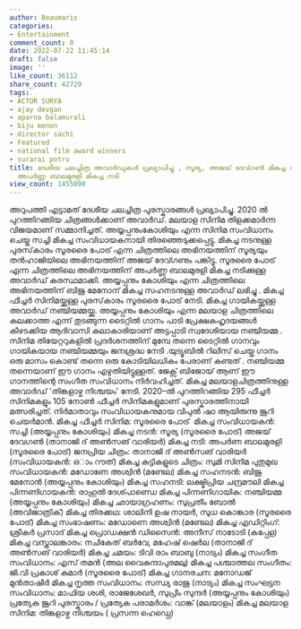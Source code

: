 ```yaml
---
author: Beaumaris
categories:
- Entertainment
comment_count: 0
date: 2022-07-22 11:45:14
draft: false
image: ''
like_count: 36112
share_count: 42729
tags:
- ACTOR SURYA
- ajay devgan
- aparna balamurali
- biju menon
- director sachi
- Featured
- national film award winners
- surarai potru
title: ദേശീയ ചലച്ചിത്ര അവാർഡുകൾ പ്രഖ്യാപിച്ചു , സൂര്യ, അജയ് ദേവ്ഗൺ മികച്ച നടൻമാർ,
  അപർണ്ണ ബാലമുരളി മികച്ച നടി
view_count: 1455090
---
```


അറുപത്തി എട്ടാമത് ദേശീയ ചലച്ചിത്ര പുരസ്കാരങ്ങൾ പ്രഖ്യാപിച്ചു. 2020 ൽ പുറത്തിറങ്ങിയ ചിത്രങ്ങൾക്കാണ് അവാർഡ്. മലയാള സിനിമ തിളക്കമാർന്ന വിജയമാണ് സമ്മാനിച്ചത്. അയ്യപ്പനുംകോശിയും എന്ന സിനിമ സംവിധാനം ചെയ്ത സച്ചി മികച്ച സംവിധായകനായി തിരഞ്ഞെടുക്കപ്പെട്ടു. മികച്ച നടനുള്ള പുരസ്‌കാരം സൂരരൈ പോട്ര് എന്ന ചിത്രത്തിലെ അഭിനയത്തിന് സൂര്യയും തൻഹാജിയിലെ അഭിനയത്തിന് അജയ് ദേവ്ഗണും പങ്കിട്ടു. സൂരരൈ പോട്ര് എന്ന ചിത്രത്തിലെ അഭിനയത്തിന് അപർണ്ണ ബാലമുരളി മികച്ച നടിക്കുള്ള അവാർഡ് കരസ്ഥമാക്കി. അയ്യപ്പനും കോശിയും എന്ന ചിത്രത്തിലെ അഭിനയത്തിന് ബിജു മേനോന് മികച്ച സഹനടനുള്ള അവാർഡ് ലഭിച്ചു . മികച്ച ഫീച്ചർ സിനിമയ്ക്കുള്ള പുരസ്‌കാരം സൂരരൈ പോട്ര് നേടി. മികച്ച ഗായികയ്ക്കുള്ള അവാർഡ് നഞ്ചിയമ്മയ്ക്കു. അയ്യപ്പനും കോശിയും എന്ന മലയാള ചിത്രത്തിലെ കലക്കാത്ത എന്ന് തുടങ്ങുന്ന ടൈറ്റിൽ ഗാനം പാടി പ്രേക്ഷകഹൃദയങ്ങൾ കീഴടക്കിയ ആദിവാസി കലാകാരിയാണ് അട്ടപ്പാടി സ്വദേശിയായ നഞ്ചിയമ്മ . സിനിമ തിയേറ്ററുകളിൽ പ്രദർശനത്തിന് മുമ്പേ തന്നെ ടൈറ്റിൽ ഗാനവും ഗായികയായ നഞ്ചിയമ്മയും ജനശ്രദ്ധ നേടി .യുട്യൂബിൽ റിലീസ് ചെയ്ത ഗാനം ഒരു മാസം കൊണ്ട് തന്നെ ഒരു കോടിയിലധികം പേരാണ് കണ്ടത് . നഞ്ചിയമ്മ തന്നെയാണ് ഈ ഗാനം എഴുതിയിട്ടുള്ളത്. ജേക്സ് ബിജോയ് ആണ് ഈ ഗാനത്തിന്റെ സംഗീത സംവിധാനം നിർവഹിച്ചത്. മികച്ച മലയാളചിത്രത്തിനുള്ള അവാർഡ് 'തിങ്കളാഴ്ച നിശ്ചയം' നേടി. 2020–ൽ പുറത്തിറങ്ങിയ 295 ഫീച്ചർ സിനിമകളും 105 നോൺ ഫീച്ചർ സിനിമകളുമാണ് പുരസ്കാരത്തിനായി മത്സരിച്ചത്. നിർമാതാവും സംവിധായകനുമായ വിപുൽ‌ ഷാ ആയിരുന്നു ജൂറി ചെയർമാൻ. മികച്ച ഫീച്ചർ സിനിമ: സൂരരൈ പോട്ര് ‌ മികച്ച സംവിധായകൻ: സച്ചി (അയ്യപ്പനും കോശിയും) മികച്ച നടൻ: സൂര്യ (സൂരരൈ പോട്ര്) അജയ് ദേവഗൺ (താനാജി ദ് അൺസങ് വാരിയർ) മികച്ച നടി: അപർണ ബാലമുരളി (സൂരരൈ പോട്ര്) ജനപ്രിയ ചിത്രം: താനാജി ദ് അൺസങ് വാരിയർ (സംവിധായകൻ: ഒാം റൗത്) മികച്ച കുട്ടികളുടെ ചിത്രം: സുമി സിനിമ പുതുമുഖ സംവിധായകൻ: മ‍ഡോണേ അശ്വിൻ (മണ്ടേല) മികച്ച സഹനടൻ: ബിജു മേനോൻ (അയ്യപ്പനും കോശിയും) മികച്ച സഹനടി: ലക്ഷ്മിപ്രിയ ചന്ദ്രമൗലി മികച്ച പിന്നണിഗായകൻ: രാഹുൽ ദേശ്പാണ്ഡെ മികച്ച പിന്നണിഗായിക: നഞ്ചിയമ്മ (അയ്യപ്പനും കോശിയും) മികച്ച ഛായാഗ്രഹണം: സുപ്രതീം ബോൽ (അവിജാത്രിക്) മികച്ച തിരക്കഥ: ശാലിനി ഉഷ നായർ, സുധ കൊങ്കാര (സൂരരൈ പോട്ര്) മികച്ച സംഭാഷണം: മഡോണെ അശ്വിൻ (മണ്ടേല) മികച്ച എഡിറ്റിംഗ്: ശ്രീകർ പ്രസാദ് മികച്ച പ്രൊഡക്ഷൻ ഡിസൈൻ: അനീസ് നാടോടി (കപ്പേള) മികച്ച വസ്ത്രാലങ്കാരം: നചികേത് ബർവേ, മഹേഷ് ഷെർല (താനാജി ദ് അൺസങ് വാരിയർ) മികച്ച ചമയം: ടിവി രാം ബാബു (നാട്യം) മികച്ച സംഗീത സംവിധാനം: എസ് തമൻ (അല വൈകുന്ദാപുരമലു) മികച്ച പശ്ചാത്തല സംഗീതം: ജി.വി പ്രകാശ് കുമാർ (സൂരരൈ പോട്ര്) മികച്ച ഗാനരചന: മനോഡജ് മുൻതാഷീർ മികച്ച നൃത്ത സംവിധാനം: സന്ധ്യ രാജു (നാട്യം) മികച്ച സംഘട്ടന സംവിധാനം: മാഫിയ ശശി, രാജേശേഖർ, സുപ്രീം സുന്ദർ (അയ്യപ്പനും കോശിയും) പ്രത്യേക ജൂറി പുരസ്കാരം / പ്രത്യേക പരാമർശം: വാങ്ക് (മലയാളം) മികച്ച മലയാള സിനിമ: തിങ്കളാഴ്ച നിശ്ചയം ( പ്രസന്ന ഹെഡ്ഗെ)